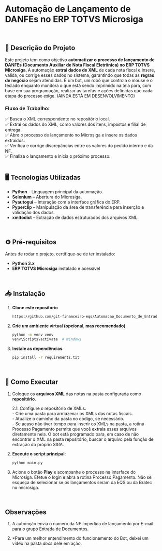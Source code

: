 # **Automação de Lançamento de DANFEs no ERP TOTVS Microsiga**  
<br/>

## 📌 **Descrição do Projeto**  
Este projeto tem como objetivo **automatizar o processo de lançamento de DANFEs (Documento Auxiliar de Nota Fiscal Eletrônica) no ERP TOTVS Microsiga**. A automação **extrai dados do XML** de cada nota fiscal e insere, valida, ou corrige esses dados no sistema, garantindo que todas as **regras de negócio** sejam atendidas. É um bot, um robô que controla o mouse e o teclado enquanto monitora
o que está sendo imprimido na tela para, com base em sua programação, realizar as tarefas e ações definidas que cada etapa do processo exige.  (AINDA ESTÁ EM DESENVOLVIMENTO)

### Fluxo de Trabalho:   
✅ Busca o XML correspondente no repositório local.  
✅ Extrai os dados do XML, como valores dos itens, impostos e filial de entrega.  
✅ Abre o processo de lançamento no Microsiga e insere os dados extraídos.  
✅ Verifica e corrige discrepâncias entre os valores do pedido interno e da NF.  
✅ Finaliza o lançamento e inicia o próximo processo.  
<br/>

## 🖥 **Tecnologias Utilizadas**  
- **Python** – Linguagem principal da automação.  
- **Selenium** – Abertura do Microsiga.  
- **Pyautogui** – Interação com a interface gráfica do ERP.  
- **Pyperclip** – Manipulação da área de transferência para inserção e validação dos dados.  
- **xmltodict** – Extração de dados estruturados dos arquivos XML.  
<br/>

## ⚙️ **Pré-requisitos**  
Antes de rodar o projeto, certifique-se de ter instalado:  
- **Python 3.x**    
- **ERP TOTVS Microsiga** instalado e acessível  
<br/>

## 📥 **Instalação**  

1. **Clone este repositório**  
   ```sh
   https://github.com/git-financeiro-eqs/Automacao_Documento_de_Entrada_TotvsWebapp.git
   ```
   
2. **Crie um ambiente virtual (opcional, mas recomendado)**  
   ```sh
   python -m venv venv
   venv\Scripts\activate  # Windows
   ```
   
3. **Instale as dependências**  
   ```sh
   pip install -r requirements.txt
   ```
<br/>   

## 🚀 **Como Executar**  
  
1. Coloque os **arquivos XML** das notas na pasta configurada como **repositório**.
   
   2.1. Configure o repositório de XMLs:  
        - Crie uma pasta para armazenar os XMLs das notas fiscais.  
        - Atualize o caminho da pasta no código, se necessário.  
        - Se acaso não tiver tempo para inserir os XMLs na pasta, a rotina Processo Pagamento permite que você extraia
          esses arquivos diretamente nela. O bot está programado para, em caso de não encontrar o XML na pasta repositório,
          buscar o arquivo pela função de extração do próprio SIGA.
   
3. **Execute o script principal**:  
   ```sh
   python main.py
   ```
4. Acione o botão **Play** e acompanhe o processo na interface do Microsiga. Efetue o login e abra a rotina Processo Pagamento. Não se esqueça de selecionar se os lançamentos seram da EQS ou da Bratec no microsiga.
<br/>

## **Observações**  
   
1. A automção envia o numero da NF impedida de lançamento por E-mail para o grupo Entrada de Documentos.

2. *Para um melhor entendimento do funcionamento do Bot, deixei um vídeo na pasta *docs* dele em ação.
